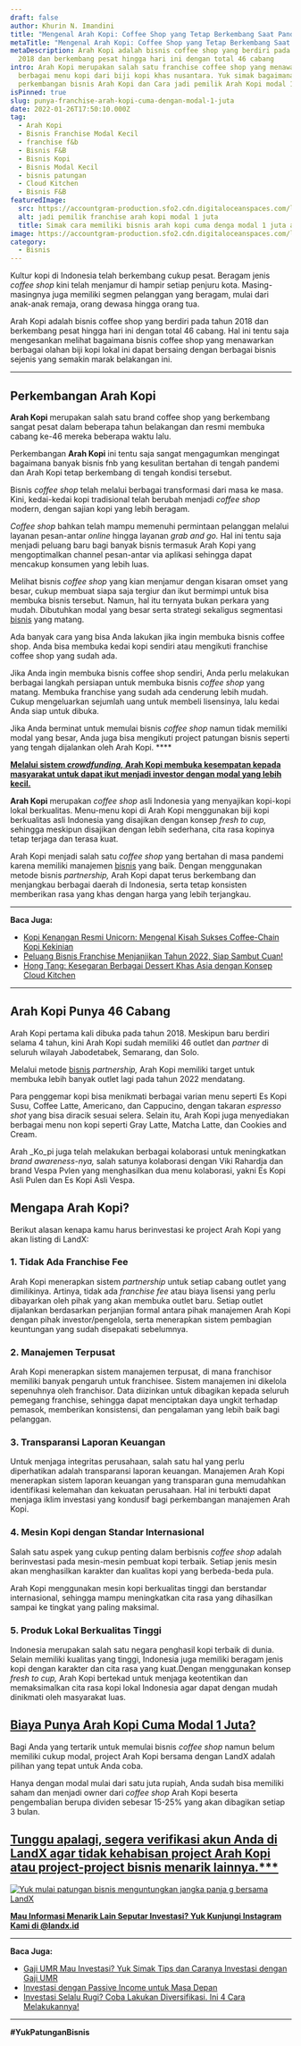 ```yaml
---
draft: false
author: Khurin N. Imandini
title: "Mengenal Arah Kopi: Coffee Shop yang Tetap Berkembang Saat Pandemi"
metaTitle: "Mengenal Arah Kopi: Coffee Shop yang Tetap Berkembang Saat Pandemi"
metaDescription: Arah Kopi adalah bisnis coffee shop yang berdiri pada tahun
  2018 dan berkembang pesat hingga hari ini dengan total 46 cabang
intro: Arah Kopi merupakan salah satu franchise coffee shop yang menawarkan
  berbagai menu kopi dari biji kopi khas nusantara. Yuk simak bagaimana
  perkembangan bisnis Arah Kopi dan Cara jadi pemilik Arah Kopi modal 1 juta
isPinned: true
slug: punya-franchise-arah-kopi-cuma-dengan-modal-1-juta
date: 2022-01-26T17:50:10.000Z
tag:
  - Arah Kopi
  - Bisnis Franchise Modal Kecil
  - franchise f&b
  - Bisnis F&B
  - Bisnis Kopi
  - Bisnis Modal Kecil
  - bisnis patungan
  - Cloud Kitchen
  - Bisnis F&B
featuredImage:
  src: https://accountgram-production.sfo2.cdn.digitaloceanspaces.com/landx_ghost/2022/01/Bisnis-arah-kopi-modal-1-juta-min.png
  alt: jadi pemilik franchise arah kopi modal 1 juta
  title: Simak cara memiliki bisnis arah kopi cuma denga modal 1 juta aja
image: https://accountgram-production.sfo2.cdn.digitaloceanspaces.com/landx_ghost/2022/01/Bisnis-arah-kopi-modal-1-juta-min.png
category:
  - Bisnis
---
```



Kultur kopi di Indonesia telah berkembang cukup pesat. Beragam jenis _coffee shop_ kini telah menjamur di hampir setiap penjuru kota. Masing-masingnya juga memiliki segmen pelanggan yang beragam, mulai dari anak-anak remaja, orang dewasa hingga orang tua.

Arah Kopi adalah bisnis coffee shop yang berdiri pada tahun 2018 dan berkembang pesat hingga hari ini dengan total 46 cabang. Hal ini tentu saja mengesankan melihat bagaimana bisnis coffee shop yang menawarkan berbagai olahan biji kopi lokal ini dapat bersaing dengan berbagai bisnis sejenis yang semakin marak belakangan ini.

---

## Perkembangan Arah Kopi

**Arah Kopi** merupakan salah satu brand coffee shop yang berkembang sangat pesat dalam beberapa tahun belakangan dan resmi membuka cabang ke-46 mereka beberapa waktu lalu.

Perkembangan **Arah Kopi** ini tentu saja sangat mengagumkan mengingat bagaimana banyak bisnis fnb yang kesulitan bertahan di tengah pandemi dan Arah Kopi tetap berkembang di tengah kondisi tersebut.

Bisnis _coffee shop_ telah melalui berbagai transformasi dari masa ke masa. Kini, kedai-kedai kopi tradisional telah berubah menjadi _coffee shop_ modern, dengan sajian kopi yang lebih beragam.

_Coffee shop_ bahkan telah mampu memenuhi permintaan pelanggan melalui layanan pesan-antar _online_ hingga layanan _grab and go._ Hal ini tentu saja menjadi peluang baru bagi banyak bisnis termasuk Arah Kopi yang mengoptimalkan channel pesan-antar via aplikasi sehingga dapat mencakup konsumen yang lebih luas.

Melihat bisnis _coffee shop_ yang kian menjamur dengan kisaran omset yang besar, cukup membuat siapa saja tergiur dan ikut bermimpi untuk bisa membuka bisnis tersebut. Namun, hal itu ternyata bukan perkara yang mudah. Dibutuhkan modal yang besar serta strategi sekaligus segmentasi [bisnis](https://landx.id/project/) yang matang.

Ada banyak cara yang bisa Anda lakukan jika ingin membuka bisnis coffee shop. Anda bisa membuka kedai kopi sendiri atau mengikuti franchise coffee shop yang sudah ada.

Jika Anda ingin membuka bisnis coffee shop sendiri, Anda perlu melakukan berbagai langkah persiapan untuk membuka bisnis _coffee shop_ yang matang. Membuka franchise yang sudah ada cenderung lebih mudah. Cukup mengeluarkan sejumlah uang untuk membeli lisensinya, lalu kedai Anda siap untuk dibuka.

Jika Anda berminat untuk memulai bisnis _coffee shop_ namun tidak memiliki modal yang besar, Anda juga bisa mengikuti project patungan bisnis seperti yang tengah dijalankan oleh Arah Kopi. ****

**[Melalui sistem _crowdfunding,_ Arah Kopi membuka kesempatan kepada masyarakat untuk dapat ikut menjadi investor dengan modal yang lebih kecil.](https://landx.id/project/)**

**Arah Kopi** merupakan _coffee shop_ asli Indonesia yang menyajikan kopi-kopi lokal berkualitas. Menu-menu kopi di Arah Kopi menggunakan biji kopi berkualitas asli Indonesia yang disajikan dengan konsep _fresh to cup,_ sehingga meskipun disajikan dengan lebih sederhana, cita rasa kopinya tetap terjaga dan terasa kuat.

Arah Kopi menjadi salah satu _coffee shop_ yang bertahan di masa pandemi karena memiliki manajemen [bisnis](https://landx.id/) yang baik. Dengan menggunakan metode bisnis _partnership,_ Arah Kopi dapat terus berkembang dan menjangkau berbagai daerah di Indonesia, serta tetap konsisten memberikan rasa yang khas dengan harga yang lebih terjangkau.

---

**Baca Juga:**

* [Kopi Kenangan Resmi Unicorn: Mengenal Kisah Sukses Coffee-Chain Kopi Kekinian](https://landx.id/blog/kopi-kenangan-unicorn-mengenal-kisah-sukses-coffee-chain-kopi-kekinian/)
* [Peluang Bisnis Franchise Menjanjikan Tahun 2022, Siap Sambut Cuan!](https://landx.id/blog/peluang-bisnis-franchise-terbaik-di-tahun-2022/)
* [Hong Tang: Kesegaran Berbagai Dessert Khas Asia dengan Konsep Cloud Kitchen](https://landx.id/blog/hong-tang-dengan-berbagai-menu-dessert-oriental-khas-taiwan-dan-hongkong/)

---

## Arah Kopi Punya 46 Cabang

Arah Kopi pertama kali dibuka pada tahun 2018. Meskipun baru berdiri selama 4 tahun, kini Arah Kopi sudah memiliki 46 outlet dan _partner_ di seluruh wilayah Jabodetabek, Semarang, dan Solo.

Melalui metode [bisnis](https://landx.id/) _partnership,_ Arah Kopi memiliki target untuk membuka lebih banyak outlet lagi pada tahun 2022 mendatang.

Para penggemar kopi bisa menikmati berbagai varian menu seperti Es Kopi Susu, Coffee Latte, Americano, dan Cappucino, dengan takaran _espresso shot_ yang bisa diracik sesuai selera. Selain itu, Arah Kopi juga menyediakan berbagai menu non kopi seperti Gray Latte, Matcha Latte, dan Cookies and Cream.

Arah _Ko_pi juga telah melakukan berbagai kolaborasi untuk meningkatkan _brand awareness-_nya_,_ salah satunya kolaborasi dengan Viki Rahardja dan brand Vespa Pvlen yang menghasilkan dua menu kolaborasi, yakni Es Kopi Asli Pulen dan Es Kopi Asli Vespa.

## Mengapa Arah Kopi?

Berikut alasan kenapa kamu harus berinvestasi ke project Arah Kopi yang akan listing di LandX:

### 1. Tidak Ada Franchise Fee

Arah Kopi menerapkan sistem _partnership_ untuk setiap cabang outlet yang dimilikinya. Artinya, tidak ada _franchise fee_ atau biaya lisensi yang perlu dibayarkan oleh pihak yang akan membuka outlet baru. Setiap outlet dijalankan berdasarkan perjanjian formal antara pihak manajemen Arah Kopi dengan pihak investor/pengelola, serta menerapkan sistem pembagian keuntungan yang sudah disepakati sebelumnya.

### 2. Manajemen Terpusat

Arah Kopi menerapkan sistem manajemen terpusat, di mana franchisor memiliki banyak pengaruh untuk franchisee. Sistem manajemen ini dikelola sepenuhnya oleh franchisor. Data diizinkan untuk dibagikan kepada seluruh pemegang franchise, sehingga dapat menciptakan daya ungkit terhadap pemasok, memberikan konsistensi, dan pengalaman yang lebih baik bagi pelanggan.

### 3. Transparansi Laporan Keuangan

Untuk menjaga integritas perusahaan, salah satu hal yang perlu diperhatikan adalah transparansi laporan keuangan. Manajemen Arah Kopi menerapkan sistem laporan keuangan yang transparan guna memudahkan identifikasi kelemahan dan kekuatan perusahaan. Hal ini terbukti dapat menjaga iklim investasi yang kondusif bagi perkembangan manajemen Arah Kopi.

### 4. Mesin Kopi dengan Standar Internasional

Salah satu aspek yang cukup penting dalam berbisnis _coffee shop_ adalah berinvestasi pada mesin-mesin pembuat kopi terbaik. Setiap jenis mesin akan menghasilkan karakter dan kualitas kopi yang berbeda-beda pula.

Arah Kopi menggunakan mesin kopi berkualitas tinggi dan berstandar internasional, sehingga mampu meningkatkan cita rasa yang dihasilkan sampai ke tingkat yang  paling maksimal.

### 5. Produk Lokal Berkualitas Tinggi

Indonesia merupakan salah satu negara penghasil kopi terbaik di dunia. Selain memiliki kualitas yang tinggi, Indonesia juga memiliki beragam jenis kopi dengan karakter dan cita rasa yang kuat.Dengan menggunakan konsep _fresh to cup,_ Arah Kopi bertekad untuk menjaga keotentikan dan memaksimalkan cita rasa kopi lokal Indonesia agar dapat dengan mudah dinikmati oleh masyarakat luas.

## [Biaya Punya Arah Kopi Cuma Modal 1 Juta?](https://landx.id/project/?utm_source=Blog&utm_medium=organic+keyword&utm_campaign=blog&utm_id=Blog)

Bagi Anda yang tertarik untuk memulai bisnis _coffee shop_ namun belum memiliki cukup modal, project Arah Kopi bersama dengan LandX adalah pilihan yang tepat untuk Anda coba.

Hanya dengan modal mulai dari satu juta rupiah, Anda sudah bisa memiliki saham dan menjadi owner dari _coffee shop_ Arah Kopi beserta pengembalian berupa dividen sebesar 15-25% yang akan dibagikan setiap 3 bulan.

## [Tunggu apalagi, segera verifikasi akun Anda di LandX agar tidak kehabisan project Arah Kopi atau project-project bisnis menarik lainnya.***](https://landx.id/project/?utm_source=Blog&utm_medium=organic+keyword&utm_campaign=blog&utm_id=Blog)

[![Yuk mulai patungan bisnis menguntungkan jangka panja g bersama LandX](https://accountgram-production.sfo2.cdn.digitaloceanspaces.com/landx_ghost/2021/09/Equity-Crowdfunding-di-Indonesia-1--3.png)](https://landx.id/project/?utm_source=Blog&utm_medium=organic+keyword&utm_campaign=blog&utm_id=Blog)

**[Mau Informasi Menarik Lain Seputar Investasi? Yuk Kunjungi Instagram Kami di @landx.id](https://www.instagram.com/landx.id/?utm_medium=copy_link)**

---

**Baca Juga:**

* [Gaji UMR Mau Investasi? Yuk Simak Tips dan Caranya Investasi dengan Gaji UMR](https://landx.id/blog/cara-investasi-dengan-gaji-umr/)
* [Investasi dengan Passive Income untuk Masa Depan](https://landx.id/blog/investasi-dengan-passive-income-untuk-masa-depan/)
* [Investasi Selalu Rugi? Coba Lakukan Diversifikasi. Ini 4 Cara Melakukannya!](https://landx.id/blog/arti-penting-diversifikasi-dalam-investasi/)

---

**#YukPatunganBisnis**

